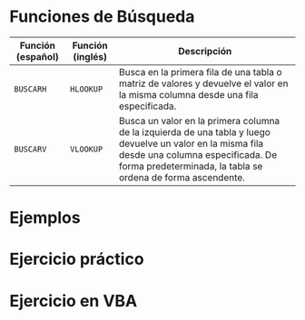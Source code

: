 # Funciones de Búsqueda

| Función (español) | Función (inglés) | Descripción |
| --- | --- | --- |
| `BUSCARH` | `HLOOKUP` | Busca en la primera fila de una tabla o matriz de valores y devuelve el valor en la misma columna desde una fila especificada. |
| `BUSCARV` | `VLOOKUP` | Busca un valor en la primera columna de la izquierda de una tabla y luego devuelve un valor en la misma fila desde una columna especificada. De forma predeterminada, la tabla se ordena de forma ascendente. |


# Ejemplos



# Ejercicio práctico



# Ejercicio en VBA






